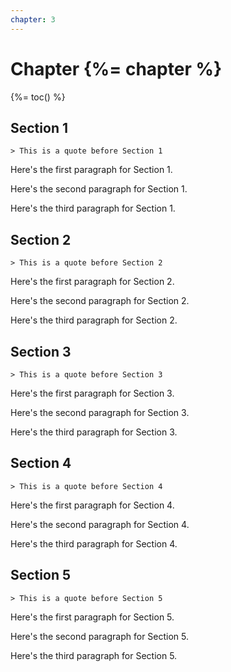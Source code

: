 ```yaml
---
chapter: 3
---
```


# Chapter {%= chapter %}

{%= toc() %}

## Section 1

	> This is a quote before Section 1

Here's the first paragraph for Section 1.

Here's the second paragraph for Section 1.

Here's the third paragraph for Section 1.

## Section 2

	> This is a quote before Section 2

Here's the first paragraph for Section 2.

Here's the second paragraph for Section 2.

Here's the third paragraph for Section 2.

## Section 3

	> This is a quote before Section 3

Here's the first paragraph for Section 3.

Here's the second paragraph for Section 3.

Here's the third paragraph for Section 3.

## Section 4

	> This is a quote before Section 4

Here's the first paragraph for Section 4.

Here's the second paragraph for Section 4.

Here's the third paragraph for Section 4.

## Section 5

	> This is a quote before Section 5

Here's the first paragraph for Section 5.

Here's the second paragraph for Section 5.

Here's the third paragraph for Section 5.